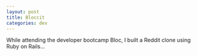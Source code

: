 ```yaml
---
layout: post
title: Bloccit
categories: dev
---
```


While attending the developer bootcamp Bloc, I built a Reddit clone using Ruby on Rails...
